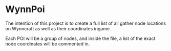 # WynnPoi

The intention of this project is to create a full list of all gather node locations on Wynncraft as well as their coordinates ingame.

Each POI will be a group of nodes, and inside the file, a list of the exact node coordinates will be commented in.
